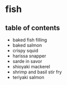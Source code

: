 # fish

## table of contents

- baked fish filling
- baked salmon
- crispy squid
- harissa snapper
- sarde in savor
- shioyaki mackerel
- shrimp and basil stir fry
- teriyaki salmon
